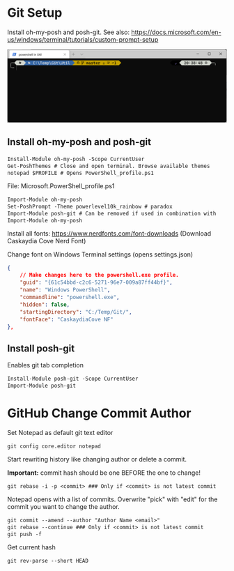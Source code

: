 # Git Setup

Install oh-my-posh and posh-git. See also: https://docs.microsoft.com/en-us/windows/terminal/tutorials/custom-prompt-setup

![](WindowsTerminal.png)

## Install oh-my-posh and posh-git
```
Install-Module oh-my-posh -Scope CurrentUser
Get-PoshThemes # Close and open terminal. Browse available themes
notepad $PROFILE # Opens PowerShell_profile.ps1
```

File: Microsoft.PowerShell_profile.ps1
```
Import-Module oh-my-posh
Set-PoshPrompt -Theme powerlevel10k_rainbow # paradox
Import-Module posh-git # Can be removed if used in combination with Import-Module oh-my-posh
```

Install all fonts: https://www.nerdfonts.com/font-downloads (Download Caskaydia Cove Nerd Font)

Change font on Windows Terminal settings (opens settings.json)

```json
{
    // Make changes here to the powershell.exe profile.
    "guid": "{61c54bbd-c2c6-5271-96e7-009a87ff44bf}",
    "name": "Windows PowerShell",
    "commandline": "powershell.exe",
    "hidden": false,
    "startingDirectory": "C:/Temp/Git/",
    "fontFace": "CaskaydiaCove NF"
},
```

## Install posh-git
Enables git tab completion
```
Install-Module posh-git -Scope CurrentUser
Import-Module posh-git
```

# GitHub Change Commit Author

Set Notepad as default git text editor
```
git config core.editor notepad
```
Start rewriting history like changing author or delete a commit.

**Important:** commit hash should be one BEFORE the one to change!
```
git rebase -i -p <commit> ### Only if <commit> is not latest commit
```

Notepad opens with a list of commits. Overwrite "pick" with "edit" for the commit you want to change the author.

```
git commit --amend --author "Author Name <email>"
git rebase --continue ### Only if <commit> is not latest commit
git push -f
```

Get current hash

```
git rev-parse --short HEAD
```
